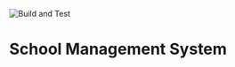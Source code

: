 ![Build and Test](https://github.com/Absolute-TechTeam/school-management/workflows/Build%20and%20Test/badge.svg)

# School Management System